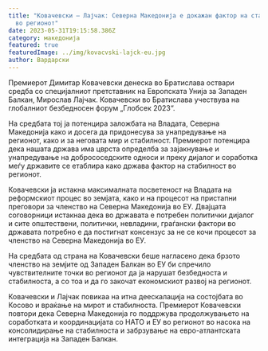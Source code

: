 ```yaml
---
title: "Ковачевски – Лајчак: Северна Македонија е докажан фактор на стабилност
  во регионот"
date: 2023-05-31T19:15:58.386Z
category: македонија
featured: true
featuredImage: ../img/kovacvski-lajck-eu.jpg
author: Вардарски
---
```

<!--StartFragment-->

Премиерот Димитар Ковачевски денеска во Братислава оствари средба со специјалниот претставник на Европската Унија за Западен Балкан, Мирослав Лајчак. Ковачевски во Братислава учествува на глобалниот безбедносен форум „Глобсек 2023“.

На средбата тој ја потенцира заложбата на Владата, Северна Македонија како и досега да придонесува за унапредување на регионот, како и за неговата мир и стабилност. Премиерот потенцира дека нашата држава има цврста определба за зајакнување и унапредување на добрососедските односи и преку дијалог и соработка меѓу државите се етаблира како држава фактор на стабилност во регионот.

Ковачевски ја истакна максималната посветеност на Владата на реформскиот процес во земјата, како и на процесот на пристапни преговори за членство на Северна Македонија во ЕУ. Двајцата соговорници истакнаа дека во државата е потребен политички дијалог и сите општествени, политички, невладини, граѓански фактори во државата потребно е да постигнат консензус за не се кочи процесот за членство на Северна Македонија во ЕУ.

На средбата од страна на Ковачевски беше нагласено дека брзото членство на земјите од Западен Балкан во ЕУ би спречило чувствителните точки во регионот да ја нарушат безбедноста и стабилноста, а со тоа и да го закочат економскиот развој на регионот.

Ковачевски и Лајчак повикаа на итна деескалација на состојбата во Косово и враќање на мирот и стабилноста. Премиерот Ковачевски повтори дека Северна Македонија го поддржува продолжувањето на соработката и координацијата со НАТО и ЕУ во регионот во насока на консолидирање на стабилноста и забрзување на евро-атлантската интеграција на Западен Балкан.

<!--EndFragment-->